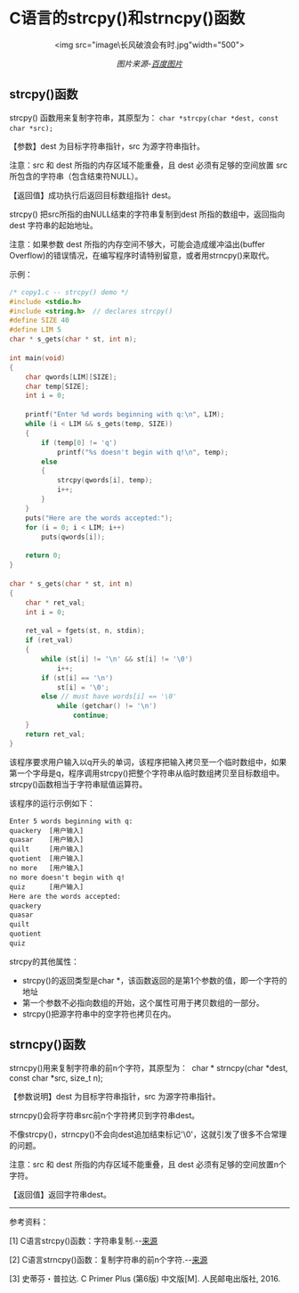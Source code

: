 # C语言的strcpy()和strncpy()函数

<center>

<img src="image\长风破浪会有时.jpg"width="500">

*图片来源-[百度图片](https://image.baidu.com/search/detail?ct=503316480&z=0&ipn=d&word=%E9%95%BF%E9%A3%8E%E7%A0%B4%E6%B5%AA%E4%BC%9A%E6%9C%89%E6%97%B6&step_word=&hs=0&pn=3&spn=0&di=167468385260&pi=0&rn=1&tn=baiduimagedetail&is=0%2C0&istype=0&ie=utf-8&oe=utf-8&in=&cl=2&lm=-1&st=-1&cs=591986581%2C2455687456&os=2190941045%2C4176694097&simid=3443128132%2C407618496&adpicid=0&lpn=0&ln=1966&fr=&fmq=1497543891556_R&fm=rs2&ic=undefined&s=undefined&se=&sme=&tab=0&width=undefined&height=undefined&face=undefined&ist=&jit=&cg=&bdtype=0&oriquery=%E9%95%BF%E9%A3%8E%E7%A0%B4%E6%B5%AA%E4%BC%9A%E6%9C%89%E6%97%B6%20%E7%9B%B4%E6%8C%82%E4%BA%91%E5%B8%86%E6%B5%8E%E6%B2%A7%E6%B5%B7&objurl=http%3A%2F%2Fpic2.ooopic.com%2F13%2F81%2F46%2F77b1OOOPICce.jpg&fromurl=ippr_z2C%24qAzdH3FAzdH3Fojtst_z%26e3B555rtv_z%26e3Bv54AzdH3Fojtst_8nb89m00_z%26e3Bip4s&gsm=0&rpstart=0&rpnum=0)*

</center>

## strcpy()函数

strcpy() 函数用来复制字符串，其原型为：
​    `char *strcpy(char *dest, const char *src);`

【参数】dest 为目标字符串指针，src 为源字符串指针。

注意：src 和 dest 所指的内存区域不能重叠，且 dest 必须有足够的空间放置 src 所包含的字符串（包含结束符NULL）。

【返回值】成功执行后返回目标数组指针 dest。

strcpy() 把src所指的由NULL结束的字符串复制到dest 所指的数组中，返回指向 dest 字符串的起始地址。

注意：如果参数 dest 所指的内存空间不够大，可能会造成缓冲溢出(buffer Overflow)的错误情况，在编写程序时请特别留意，或者用strncpy()来取代。

示例：

```c
/* copy1.c -- strcpy() demo */
#include <stdio.h>
#include <string.h>  // declares strcpy()
#define SIZE 40
#define LIM 5
char * s_gets(char * st, int n);

int main(void)
{
    char qwords[LIM][SIZE];
    char temp[SIZE];
    int i = 0;
    
    printf("Enter %d words beginning with q:\n", LIM);
    while (i < LIM && s_gets(temp, SIZE))
    {
        if (temp[0] != 'q')
            printf("%s doesn't begin with q!\n", temp);
        else
        {
            strcpy(qwords[i], temp);
            i++;
        }
    }
    puts("Here are the words accepted:");
    for (i = 0; i < LIM; i++)
        puts(qwords[i]);
    
    return 0;
}

char * s_gets(char * st, int n)
{
    char * ret_val;
    int i = 0;
    
    ret_val = fgets(st, n, stdin);
    if (ret_val)
    {
        while (st[i] != '\n' && st[i] != '\0')
            i++;
        if (st[i] == '\n')
            st[i] = '\0';
        else // must have words[i] == '\0'
            while (getchar() != '\n')
                continue;
    }
    return ret_val;
}
```

该程序要求用户输入以q开头的单词，该程序把输入拷贝至一个临时数组中，如果第一个字母是q，程序调用strcpy()把整个字符串从临时数组拷贝至目标数组中。strcpy()函数相当于字符串赋值运算符。

该程序的运行示例如下：

```tex
Enter 5 words beginning with q:
quackery  [用户输入]
quasar    [用户输入]
quilt     [用户输入]
quotient  [用户输入]
no more   [用户输入]
no more doesn't begin with q!
quiz      [用户输入]
Here are the words accepted:
quackery
quasar
quilt
quotient
quiz
```

strcpy的其他属性：

- strcpy()的返回类型是char *，该函数返回的是第1个参数的值，即一个字符的地址
- 第一个参数不必指向数组的开始，这个属性可用于拷贝数组的一部分。
- strcpy()把源字符串中的空字符也拷贝在内。

## strncpy()函数

strncpy()用来复制字符串的前n个字符，其原型为：
​    char * strncpy(char *dest, const char *src, size_t n);

【参数说明】dest 为目标字符串指针，src 为源字符串指针。

strncpy()会将字符串src前n个字符拷贝到字符串dest。

不像strcpy()，strncpy()不会向dest追加结束标记'\0'，这就引发了很多不合常理的问题。

注意：src 和 dest 所指的内存区域不能重叠，且 dest 必须有足够的空间放置n个字符。

【返回值】返回字符串dest。



---

参考资料：

[1] C语言strcpy()函数：字符串复制.--[来源](http://c.biancheng.net/cpp/html/2540.html)

[2] C语言strncpy()函数：复制字符串的前n个字符.--[来源](http://c.biancheng.net/cpp/html/170.html)

[3] 史蒂芬・普拉达. C Primer Plus (第6版) 中文版[M]. 人民邮电出版社, 2016.
